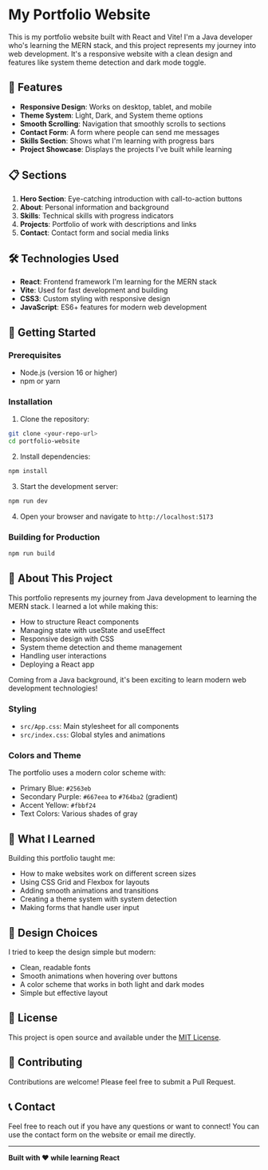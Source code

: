 # My Portfolio Website

This is my portfolio website built with React and Vite! I'm a Java developer who's learning the MERN stack, and this project represents my journey into web development. It's a responsive website with a clean design and features like system theme detection and dark mode toggle.

## 🚀 Features

- **Responsive Design**: Works on desktop, tablet, and mobile
- **Theme System**: Light, Dark, and System theme options
- **Smooth Scrolling**: Navigation that smoothly scrolls to sections
- **Contact Form**: A form where people can send me messages
- **Skills Section**: Shows what I'm learning with progress bars
- **Project Showcase**: Displays the projects I've built while learning

## 📋 Sections

1. **Hero Section**: Eye-catching introduction with call-to-action buttons
2. **About**: Personal information and background
3. **Skills**: Technical skills with progress indicators
4. **Projects**: Portfolio of work with descriptions and links
5. **Contact**: Contact form and social media links

## 🛠️ Technologies Used

- **React**: Frontend framework I'm learning for the MERN stack
- **Vite**: Used for fast development and building
- **CSS3**: Custom styling with responsive design
- **JavaScript**: ES6+ features for modern web development

## 🚀 Getting Started

### Prerequisites

- Node.js (version 16 or higher)
- npm or yarn

### Installation

1. Clone the repository:
```bash
git clone <your-repo-url>
cd portfolio-website
```

2. Install dependencies:
```bash
npm install
```

3. Start the development server:
```bash
npm run dev
```

4. Open your browser and navigate to `http://localhost:5173`

### Building for Production

```bash
npm run build
```

## 📝 About This Project

This portfolio represents my journey from Java development to learning the MERN stack. I learned a lot while making this:

- How to structure React components
- Managing state with useState and useEffect
- Responsive design with CSS
- System theme detection and theme management
- Handling user interactions
- Deploying a React app

Coming from a Java background, it's been exciting to learn modern web development technologies!

### Styling
- `src/App.css`: Main stylesheet for all components
- `src/index.css`: Global styles and animations

### Colors and Theme
The portfolio uses a modern color scheme with:
- Primary Blue: `#2563eb`
- Secondary Purple: `#667eea` to `#764ba2` (gradient)
- Accent Yellow: `#fbbf24`
- Text Colors: Various shades of gray

## 📱 What I Learned

Building this portfolio taught me:
- How to make websites work on different screen sizes
- Using CSS Grid and Flexbox for layouts
- Adding smooth animations and transitions
- Creating a theme system with system detection
- Making forms that handle user input

## 🎨 Design Choices

I tried to keep the design simple but modern:
- Clean, readable fonts
- Smooth animations when hovering over buttons
- A color scheme that works in both light and dark modes
- Simple but effective layout

## 📄 License

This project is open source and available under the [MIT License](LICENSE).

## 🤝 Contributing

Contributions are welcome! Please feel free to submit a Pull Request.

## 📞 Contact

Feel free to reach out if you have any questions or want to connect! You can use the contact form on the website or email me directly.

---

**Built with ❤️ while learning React**
